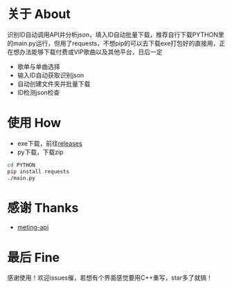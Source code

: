 # 关于 About
识别ID自动调用API并分析json，填入ID自动批量下载，推荐自行下载PYTHON里的main.py运行，但用了requests，不想pip的可以去下载exe打包好的直接用，正在想办法能够下载付费或VIP歌曲以及其他平台，日后一定
- 歌单与单曲选择
- 输入ID自动获取识别json
- 自动创建文件夹并批量下载
- ID检测json检查
# 使用 How
- exe下载，前往[releases](https://github.com/Beadd/MusicDownloader/releases)
- py下载，下载zip 
```bash
cd PYTHON
pip install requests
./main.py
```
# 感谢 Thanks
- [meting-api](https://github.com/injahow/meting-api)
# 最后 Fine
感谢使用！欢迎issues催，若想有个界面感觉要用C++重写，star多了就搞！
